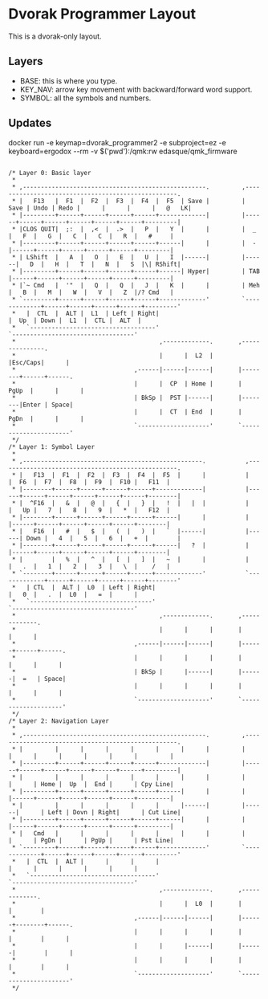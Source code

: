 Dvorak Programmer Layout
========================

This is a dvorak-only layout. 

Layers
------

* BASE: this is where you type.
* KEY_NAV: arrow key movement with backward/forward word support.
* SYMBOL: all the symbols and numbers.

Updates
-------

docker run -e keymap=dvorak_programmer2 -e subproject=ez -e keyboard=ergodox --rm -v $('pwd'):/qmk:rw edasque/qmk_firmware
<pre><code>
/* Layer 0: Basic layer
 *
 * ,---------------------------------------------------.         ,---------------------------------------------------.
 * |   F13   |  F1  |  F2  |  F3  |  F4  |  F5  | Save |         | Save | Undo | Redo |      |      |      |   @   LK|
 * |---------+------+------+------+------+-------------|         |------+------+------+------+------+------+---------|
 * |CLOS QUIT|  ;:  |  ,<  |  .>  |   P  |   Y  |      |         |  _   |   F  |   G  |   C  |   C  |   R  |   #     |
 * |---------+------+------+------+------+------|      |         |  -   |------+------+------+------+------+---------|
 * | LShift  |   A  |   O  |   E  |   U  |   I  |------|         |------|   D  |   H  |   T  |   N  |   S  |\| RShift|
 * |---------+------+------+------+------+------| Hyper|         | TAB  |------+------+------+------+------+---------|
 * |`~ Cmd   |  '"  |   Q  |   Q  |   J  |   K  |      |         | Meh  |   B  |   M  |   W  |   V  |   Z  |/? Cmd   |
 * `---------+------+------+------+------+-------------'         `-------------+------+------+------+------+---------'
 *   |  CTL  |  ALT |  L1  | Left | Right|                                     |  Up  | Down |  L1  |  CTL |  ALT  |
 *   `-----------------------------------'                                     `----------------------------------'
 *                                        ,-------------.       ,---------------.
 *                                        |      |  L2  |       |Esc/Caps|      |
 *                                 ,------|------|------|       |--------+------+------.
 *                                 |      |  CP  | Home |       |  PgUp  |      |      |
 *                                 | BkSp |  PST |------|       |--------|Enter | Space|
 *                                 |      |  CT  | End  |       |  PgDn  |      |      |
 *                                 `--------------------'       `----------------------'
 */
/* Layer 1: Symbol Layer
 *
 * ,--------------------------------------------------.           ,--------------------------------------------------.
 * |   F13  |  F1  |  F2  |  F3  |  F4  |  F5  |      |           |      |  F6  |  F7  |  F8  |  F9  |  F10 |   F11  |
 * |--------+------+------+------+------+-------------|           |------+------+------+------+------+------+--------|
 * |  ^F16  |   &  |   @  |   {  |   }  |   !  |   |  |           |      |   Up |   7  |   8  |   9  |   *  |   F12  |
 * |--------+------+------+------+------+------|      |           |      |------+------+------+------+------+--------|
 * |   F16  |   #  |   $  |   (  |   )  |   `  |------|           |------| Down |   4  |   5  |   6  |   +  |        |
 * |--------+------+------+------+------+------|   ?  |           |      |------+------+------+------+------+--------|
 * |        |   %  |   ^  |   [  |   ]  |   ~  |      |           |      |   .  |   1  |   2  |   3  |   \  |    /   |
 * `--------+------+------+------+------+-------------'           `-------------+------+------+------+------+--------'
 *   | CTL  |  ALT |  L0  | Left | Right|                                       |   0  |   .  |  L0  |   =  |      |
 *   `----------------------------------'                                       `----------------------------------'
 *                                        ,-------------.       ,-------------.
 *                                        |      |      |       |      |      |
 *                                 ,------|------|------|       |------+------+------.
 *                                 |      |      |      |       |      |      |      |
 *                                 | BkSp |      |------|       |------|  =   | Space|
 *                                 |      |      |      |       |      |      |      |
 *                                 `--------------------'       `--------------------'
 */
/* Layer 2: Navigation Layer
 *
 * ,---------------------------------------------------.         ,---------------------------------------------------.
 * |         |      |      |      |      |      |      |         |      |      |      |      |      |      |         |
 * |---------+------+------+------+------+-------------|         |------+------+------+------+------+------+---------|
 * |         |      |      |      |      |      |      |         |      |      | Home |  Up  |  End |      | Cpy Line|
 * |---------+------+------+------+------+------|      |         |      |------+------+------+------+------+---------|
 * |         |      |      |      |      |      |------|         |------|      | Left | Dovn | Right|      | Cut Line|
 * |---------+------+------+------+------+------|      |         |      |------+------+------+------+------+---------|
 * |   Cmd   |      |      |      |      |      |      |         |      |      | PgDn |      | PgUp |      | Pst Line|
 * `---------+------+------+------+------+-------------'         `-------------+------+------+------+------+---------'
 *   |  CTL  |  ALT |      |      |      |                                     |      |      |      |      |      |
 *   `-----------------------------------'                                     `----------------------------------'
 *                                        ,-------------.       ,-------------.
 *                                        |      |  L0  |       |      |        |
 *                                 ,------|------|------|       |------+--------+------.
 *                                 |      |      |      |       |      |        |      |
 *                                 |      |      |------|       |------|        |      |
 *                                 |      |      |      |       |      |        |      |
 *                                 `--------------------'       `----------------------'
 */
</code></pre>
